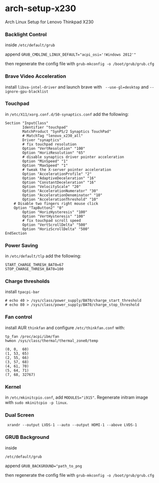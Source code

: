# arch-setup-x230
Arch Linux Setup for Lenovo Thinkpad X230

### Backlight Control
inside
```/etc/default/grub```

append 
```GRUB_CMDLINE_LINUX_DEFAULT="acpi_osi='!Windows 2012'"```

then regenerate the config file with
```grub-mkconfig -o /boot/grub/grub.cfg```

### Brave Video Acceleration
install ```libva-intel-driver``` and launch brave with ``` --use-gl=desktop``` and ```--ignore-gpu-blacklist```

### Touchpad
in ```/etc/X11/xorg.conf.d/50-synaptics.conf```
add the following:

```
Section "InputClass"
        Identifier "touchpad"
        MatchProduct "SynPS/2 Synaptics TouchPad"
        # MatchTag "lenovo_x230_all"
        Driver "synaptics"
        # fix touchpad resolution
        Option "VertResolution" "100"
        Option "HorizResolution" "65"
        # disable synaptics driver pointer acceleration
        Option "MinSpeed" "1"
        Option "MaxSpeed" "1"
        # tweak the X-server pointer acceleration
        Option "AccelerationProfile" "2"
        Option "AdaptiveDeceleration" "16"
        Option "ConstantDeceleration" "16"
        Option "VelocityScale" "20"
        Option "AccelerationNumerator" "30"
        Option "AccelerationDenominator" "10"
        Option "AccelerationThreshold" "10"
	# Disable two fingers right mouse click
	Option "TapButton2" "0"
        Option "HorizHysteresis" "100"
        Option "VertHysteresis" "100"
        # fix touchpad scroll speed
        Option "VertScrollDelta" "500"
        Option "HorizScrollDelta" "500"
EndSection
```

### Power Saving
in ```/etc/default/tlp```
add the following:

```
START_CHARGE_THRESH_BAT0=67
STOP_CHARGE_THRESH_BAT0=100
```

### Charge thresholds
install ```tpacpi-bar```

```
# echo 40 > /sys/class/power_supply/BAT0/charge_start_threshold
# echo 80 > /sys/class/power_supply/BAT0/charge_stop_threshold
```

### Fan control
install AUR ```thinkfan``` and configure ```/etc/thinkfan.conf``` with:

```
tp_fan /proc/acpi/ibm/fan
hwmon /sys/class/thermal/thermal_zone0/temp

(0, 0,  60)
(1, 53, 65)
(2, 55, 66)
(3, 57, 68)
(4, 61, 70)
(5, 64, 71)
(7, 68, 32767)
```

### Kernel
in ```/etc/mkinitcpio.conf```, add ```MODULES="i915"```. Regenerate initram image with ```sudo mkinitcpio -p linux```.
### Dual Screen
` xrandr --output LVDS-1 --auto --output HDMI-1 --above LVDS-1`

### GRUB Background

inside

```/etc/default/grub```

append 
```GRUB_BACKGROUND="path_to_png```

then regenerate the config file with
```grub-mkconfig -o /boot/grub/grub.cfg```
